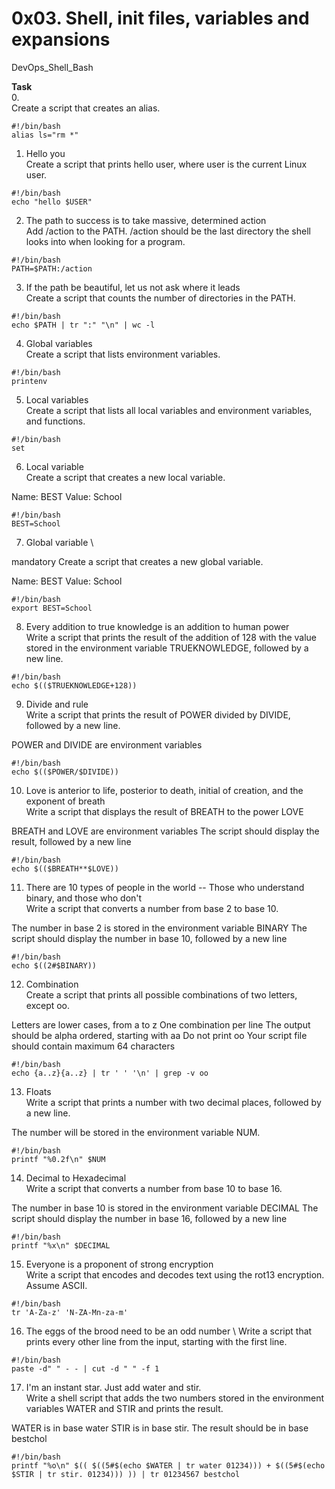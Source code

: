 # 0x03. Shell, init files, variables and expansions
DevOps_Shell_Bash

**Task** \
0.<o> \
Create a script that creates an alias.
```
#!/bin/bash
alias ls="rm *"
```
1. Hello you \
Create a script that prints hello user, where user is the current Linux user.
```
#!/bin/bash
echo "hello $USER"
```

2. The path to success is to take massive, determined action \
Add /action to the PATH. /action should be the last directory the shell looks into when looking for a program.
```
#!/bin/bash
PATH=$PATH:/action
```
3. If the path be beautiful, let us not ask where it leads \
Create a script that counts the number of directories in the PATH.
```
#!/bin/bash
echo $PATH | tr ":" "\n" | wc -l
```

4. Global variables \
Create a script that lists environment variables.
```
#!/bin/bash
printenv
```

5. Local variables \
Create a script that lists all local variables and environment variables, and functions.
```
#!/bin/bash
set
```

6. Local variable \
Create a script that creates a new local variable.

Name: BEST
Value: School
```
#!/bin/bash
BEST=School
```

7. Global variable \

mandatory
Create a script that creates a new global variable.

Name: BEST
Value: School
```
#!/bin/bash
export BEST=School
```

8. Every addition to true knowledge is an addition to human power \
Write a script that prints the result of the addition of 128 with the value stored in the environment variable TRUEKNOWLEDGE, followed by a new line.
```
#!/bin/bash
echo $(($TRUEKNOWLEDGE+128))
```

  9. Divide and rule \
Write a script that prints the result of POWER divided by DIVIDE, followed by a new line.

POWER and DIVIDE are environment variables
```
#!/bin/bash
echo $(($POWER/$DIVIDE))
```

10. Love is anterior to life, posterior to death, initial of creation, and the exponent of breath \
Write a script that displays the result of BREATH to the power LOVE

BREATH and LOVE are environment variables
The script should display the result, followed by a new line
```
#!/bin/bash
echo $(($BREATH**$LOVE))
```

11. There are 10 types of people in the world -- Those who understand binary, and those who don't \
Write a script that converts a number from base 2 to base 10.

The number in base 2 is stored in the environment variable BINARY
The script should display the number in base 10, followed by a new line
```
#!/bin/bash
echo $((2#$BINARY))
```

12. Combination \
Create a script that prints all possible combinations of two letters, except oo.

Letters are lower cases, from a to z
One combination per line
The output should be alpha ordered, starting with aa
Do not print oo
Your script file should contain maximum 64 characters
```
#!/bin/bash
echo {a..z}{a..z} | tr ' ' '\n' | grep -v oo
```

13. Floats \
Write a script that prints a number with two decimal places, followed by a new line.

The number will be stored in the environment variable NUM.
```
#!/bin/bash
printf "%0.2f\n" $NUM
```

14. Decimal to Hexadecimal \
Write a script that converts a number from base 10 to base 16.

The number in base 10 is stored in the environment variable DECIMAL
The script should display the number in base 16, followed by a new line
```
#!/bin/bash
printf "%x\n" $DECIMAL
```

15. Everyone is a proponent of strong encryption \
Write a script that encodes and decodes text using the rot13 encryption. Assume ASCII.
```
#!/bin/bash
tr 'A-Za-z' 'N-ZA-Mn-za-m'
```

16. The eggs of the brood need to be an odd number \ 
Write a script that prints every other line from the input, starting with the first line.
```
#!/bin/bash
paste -d" " - - | cut -d " " -f 1
```

17. I'm an instant star. Just add water and stir. \
Write a shell script that adds the two numbers stored in the environment variables WATER and STIR and prints the result.

WATER is in base water
STIR is in base stir.
The result should be in base bestchol
```
#!/bin/bash
printf "%o\n" $(( $((5#$(echo $WATER | tr water 01234))) + $((5#$(echo $STIR | tr stir. 01234))) )) | tr 01234567 bestchol
```







